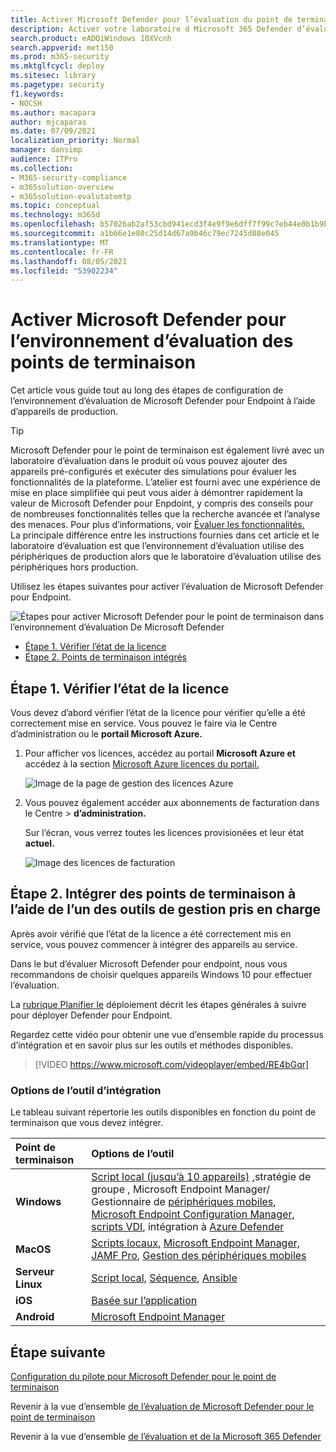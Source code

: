 ```yaml
---
title: Activer Microsoft Defender pour l’évaluation du point de terminaison
description: Activer votre laboratoire d Microsoft 365 Defender d’évaluation ou votre environnement pilote, y compris la vérification de l’état de la licence et les points d’intégration
search.product: eADQiWindows 10XVcnh
search.appverid: met150
ms.prod: m365-security
ms.mktglfcycl: deploy
ms.sitesec: library
ms.pagetype: security
f1.keywords:
- NOCSH
ms.author: macapara
author: mjcaparas
ms.date: 07/09/2021
localization_priority: Normal
manager: dansimp
audience: ITPro
ms.collection:
- M365-security-compliance
- m365solution-overview
- m365solution-evalutatemtp
ms.topic: conceptual
ms.technology: m365d
ms.openlocfilehash: b57026ab2af53cbd941ecd3f4e9f9e6dff7f99c7eb44e0b1b9b2ffb462408415
ms.sourcegitcommit: a1b66e1e80c25d14d67a9b46c79ec7245d88e045
ms.translationtype: MT
ms.contentlocale: fr-FR
ms.lasthandoff: 08/05/2021
ms.locfileid: "53902234"
---
```

# <a name="enable-microsoft-defender-for-endpoint-evaluation-environment"></a>Activer Microsoft Defender pour l’environnement d’évaluation des points de terminaison


Cet article vous guide tout au long des étapes de configuration de l’environnement d’évaluation de Microsoft Defender pour Endpoint à l’aide d’appareils de production. 


>[!TIP]
>Microsoft Defender pour le point de terminaison est également livré avec un laboratoire d’évaluation dans le produit où vous pouvez ajouter des appareils pré-configurés et exécuter des simulations pour évaluer les fonctionnalités de la plateforme. L’atelier est fourni avec une expérience de mise en place simplifiée qui peut vous aider à démontrer rapidement la valeur de Microsoft Defender pour Enpdoint, y compris des conseils pour de nombreuses fonctionnalités telles que la recherche avancée et l’analyse des menaces. Pour plus d’informations, voir [Évaluer les fonctionnalités.](/defender-endpoint/evaluation-lab.md) <br> La principale différence entre les instructions fournies dans cet article et le laboratoire d’évaluation est que l’environnement d’évaluation utilise des périphériques de production alors que le laboratoire d’évaluation utilise des périphériques hors production. 

Utilisez les étapes suivantes pour activer l’évaluation de Microsoft Defender pour Endpoint.

![Étapes pour activer Microsoft Defender pour le point de terminaison dans l’environnement d’évaluation De Microsoft Defender](../../media/defender/m365-defender-endpoint-eval-enable-steps.png)

- [Étape 1. Vérifier l’état de la licence](#step-1-check-license-state)
- [Étape 2. Points de terminaison intégrés](#step-2-onboard-endpoints-using-any-of-the-supported-management-tools)


## <a name="step-1-check-license-state"></a>Étape 1. Vérifier l’état de la licence

Vous devez d’abord vérifier l’état de la licence pour vérifier qu’elle a été correctement mise en service. Vous pouvez le faire via le Centre d’administration ou le **portail Microsoft Azure.**


1. Pour afficher vos licences, accédez au portail **Microsoft Azure et** accédez à la section [Microsoft Azure licences du portail.](https://portal.azure.com/#blade/Microsoft_AAD_IAM/LicensesMenuBlade/Products)

   ![Image de la page de gestion des licences Azure](../../media/defender/atp-licensing-azure-portal.png)

1. Vous pouvez également accéder aux abonnements de facturation dans le Centre  >  **d’administration.**

    Sur l’écran, vous verrez toutes les licences provisionées et leur état **actuel.**

    ![Image des licences de facturation](../../media/defender/atp-billing-subscriptions.png)

## <a name="step-2-onboard-endpoints-using-any-of-the-supported-management-tools"></a>Étape 2. Intégrer des points de terminaison à l’aide de l’un des outils de gestion pris en charge

Après avoir vérifié que l’état de la licence a été correctement mis en service, vous pouvez commencer à intégrer des appareils au service. 

Dans le but d’évaluer Microsoft Defender pour endpoint, nous vous recommandons de choisir quelques appareils Windows 10 pour effectuer l’évaluation. 

La [rubrique Planifier le](../defender-endpoint/deployment-strategy.md) déploiement décrit les étapes générales à suivre pour déployer Defender pour Endpoint.  

Regardez cette vidéo pour obtenir une vue d’ensemble rapide du processus d’intégration et en savoir plus sur les outils et méthodes disponibles.

> [!VIDEO https://www.microsoft.com/videoplayer/embed/RE4bGqr]

### <a name="onboarding-tool-options"></a>Options de l’outil d’intégration

Le tableau suivant répertorie les outils disponibles en fonction du point de terminaison que vous devez intégrer.

Point de terminaison | Options de l’outil
:---|:---
**Windows** | [Script local (jusqu’à 10 appareils)](../defender-endpoint/configure-endpoints-script.md) [,](../defender-endpoint/configure-endpoints-gp.md)stratégie de groupe , Microsoft Endpoint Manager/ Gestionnaire de [périphériques mobiles](../defender-endpoint/configure-endpoints-mdm.md), [Microsoft Endpoint Configuration Manager](../defender-endpoint/configure-endpoints-sccm.md), [scripts VDI](../defender-endpoint/configure-endpoints-vdi.md), intégration à [Azure Defender](../defender-endpoint/configure-server-endpoints.md#integration-with-azure-defender)
**MacOS** | [Scripts locaux,](../defender-endpoint/mac-install-manually.md) [Microsoft Endpoint Manager,](../defender-endpoint/mac-install-with-intune.md) [JAMF Pro](../defender-endpoint/mac-install-with-jamf.md), [Gestion des périphériques mobiles](../defender-endpoint/mac-install-with-other-mdm.md)
**Serveur Linux** | [Script local](../defender-endpoint/linux-install-manually.md),  [Séquence](../defender-endpoint/linux-install-with-puppet.md),  [Ansible](../defender-endpoint/linux-install-with-ansible.md)
**iOS** | [Basée sur l’application](../defender-endpoint/ios-install.md)
**Android** | [Microsoft Endpoint Manager](../defender-endpoint/android-intune.md)



## <a name="next-step"></a>Étape suivante
[Configuration du pilote pour Microsoft Defender pour le point de terminaison](eval-defender-endpoint-pilot.md)
 
Revenir à la vue d’ensemble [de l’évaluation de Microsoft Defender pour le point de terminaison](eval-defender-endpoint-overview.md)

Revenir à la vue d’ensemble [de l’évaluation et de la Microsoft 365 Defender](eval-overview.md)